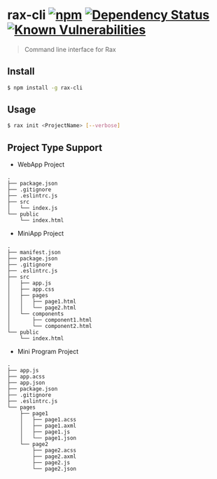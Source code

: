 # rax-cli [![npm](https://img.shields.io/npm/v/rax-cli.svg)](https://www.npmjs.com/package/rax-cli) [![Dependency Status](https://david-dm.org/alibaba/rax.svg?path=packages/rax-cli)](https://david-dm.org/alibaba/rax.svg?path=packages/rax-cli) [![Known Vulnerabilities](https://snyk.io/test/npm/rax-cli/badge.svg)](https://snyk.io/test/npm/rax-cli)

> Command line interface for Rax

## Install

```sh
$ npm install -g rax-cli
```

## Usage

```sh
$ rax init <ProjectName> [--verbose]
```


## Project Type Support
* WebApp Project
```
.
├── package.json
├── .gitignore
├── .eslintrc.js
├── src
│   └── index.js
└── public
    └── index.html
```
* MiniApp Project
```
.
├── manifest.json
├── package.json
├── .gitignore
├── .eslintrc.js
├── src
│   ├── app.js
│   ├── app.css
│   ├── pages
│   │   ├── page1.html
│   │   └── page2.html
│   └── components
│       ├── component1.html
│       └── component2.html
└── public
    └── index.html
```
* Mini Program Project
```
.
├── app.js
├── app.acss
├── app.json
├── package.json
├── .gitignore
├── .eslintrc.js
└── pages
    ├── page1
    │   ├── page1.acss
    │   ├── page1.axml
    │   ├── page1.js
    │   └── page1.json
    └── page2
        ├── page2.acss
        ├── page2.axml
        ├── page2.js
        └── page2.json
```

